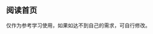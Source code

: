 ## 阅读首页

<demo-model url="/vipPage/home/read/read"></demo-model>
<template-download></template-download>

仅作为参考学习使用，如果如达不到自己的需求，可自行修改。
